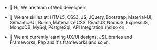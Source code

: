 - 👋 Hi, We are team of Web developers
- 👀 We are skilles at: HTML5, CSS3, JS, JQuery, Bootstrap, Material-UI, Semantic-UI, Bulma, Materialize CSS, ReactJS, NodeJS,
      ExpressJS, MongoDB, MySql, PostgreSql, API Integration and so on..

- 🌱 We are currently learning UX/UI designs, JS Libraries and Frameworks, Php and it's frameworks and so on.
